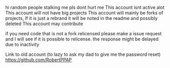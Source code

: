 hi random people stalking me pls dont hurt me
This account isnt active alot
This account will not have big projects
This account will mainly be forks of projects, If it is just a rebrand it will be noted in the readme and possibly deleted
This account may contribute
 
if you need code that is not a fork relicensed please make a issue request and I will see if it is possible to relicense. the response might be delayed due to inactivity


Link to old account (to lazy to ask my dad to give me the password reset)
https://github.com/RobertPPAP
